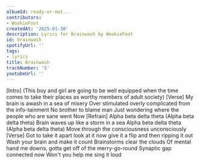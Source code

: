 ```yaml
---
albumId: ready-or-not...
contributors:
- WookieFoot
createdAt: '2025-01-30'
description: Lyrics for Brainwash by WookieFoot
id: brainwash
spotifyUrl: ''
tags:
- lyrics
title: Brainwash
trackNumber: '5'
youtubeUrl: ''
---
```


[Intro]
(This boy and girl are going to be well equipped when the time comes to take their places as worthy members of adult society)
[Verse]
My brain is awash in a sea of misery
Over stimulated overly complicated from the info-tainment
No brother to blame man
Just wondering where the people who are sane went
Now
[Refrain]
Alpha beta delta theta
(Alpha beta delta theta)
Brain waves up like a storm in a sеa
Alpha beta delta theta
(Alpha bеta delta theta)
Move through the consciousness unconsciously
[Verse]
Got to take it apart look at it now give it a flip and then ripping it out
Wash your brain and make it count
Brainstorms clear the clouds
Of mental hand me downs, gotta get off of the merry-go-round
Synaptic gap connected now
Won't you help me sing it loud